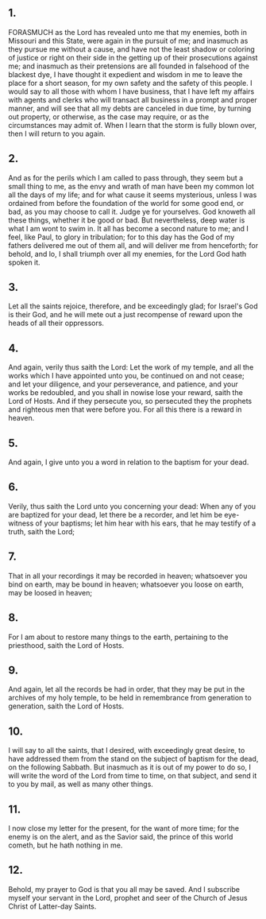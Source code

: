 ## 1.
FORASMUCH as the Lord has revealed unto me that my enemies, both in Missouri and this State, were again in the pursuit of me; and inasmuch as they pursue me without a cause, and have not the least shadow or coloring of justice or right on their side in the getting up of their prosecutions against me; and inasmuch as their pretensions are all founded in falsehood of the blackest dye, I have thought it expedient and wisdom in me to leave the place for a short season, for my own safety and the safety of this people. I would say to all those with whom I have business, that I have left my affairs with agents and clerks who will transact all business in a prompt and proper manner, and will see that all my debts are canceled in due time, by turning out property, or otherwise, as the case may require, or as the circumstances may admit of. When I learn that the storm is fully blown over, then I will return to you again.
## 2.
And as for the perils which I am called to pass through, they seem but a small thing to me, as the envy and wrath of man have been my common lot all the days of my life; and for what cause it seems mysterious, unless I was ordained from before the foundation of the world for some good end, or bad, as you may choose to call it. Judge ye for yourselves. God knoweth all these things, whether it be good or bad. But nevertheless, deep water is what I am wont to swim in. It all has become a second nature to me; and I feel, like Paul, to glory in tribulation; for to this day has the God of my fathers delivered me out of them all, and will deliver me from henceforth; for behold, and lo, I shall triumph over all my enemies, for the Lord God hath spoken it.
## 3.
Let all the saints rejoice, therefore, and be exceedingly glad; for Israel's God is their God, and he will mete out a just recompense of reward upon the heads of all their oppressors.
## 4.
And again, verily thus saith the Lord: Let the work of my temple, and all the works which I have appointed unto you, be continued on and not cease; and let your diligence, and your perseverance, and patience, and your works be redoubled, and you shall in nowise lose your reward, saith the Lord of Hosts. And if they persecute you, so persecuted they the prophets and righteous men that were before you. For all this there is a reward in heaven.
## 5.
And again, I give unto you a word in relation to the baptism for your dead.
## 6.
Verily, thus saith the Lord unto you concerning your dead: When any of you are baptized for your dead, let there be a recorder, and let him be eye-witness of your baptisms; let him hear with his ears, that he may testify of a truth, saith the Lord;
## 7.
That in all your recordings it may be recorded in heaven; whatsoever you bind on earth, may be bound in heaven; whatsoever you loose on earth, may be loosed in heaven;
## 8.
For I am about to restore many things to the earth, pertaining to the priesthood, saith the Lord of Hosts.
## 9.
And again, let all the records be had in order, that they may be put in the archives of my holy temple, to be held in remembrance from generation to generation, saith the Lord of Hosts.
## 10.
I will say to all the saints, that I desired, with exceedingly great desire, to have addressed them from the stand on the subject of baptism for the dead, on the following Sabbath. But inasmuch as it is out of my power to do so, I will write the word of the Lord from time to time, on that subject, and send it to you by mail, as well as many other things.
## 11.
I now close my letter for the present, for the want of more time; for the enemy is on the alert, and as the Savior said, the prince of this world cometh, but he hath nothing in me.
## 12.
Behold, my prayer to God is that you all may be saved. And I subscribe myself your servant in the Lord, prophet and seer of the Church of Jesus Christ of Latter-day Saints.
